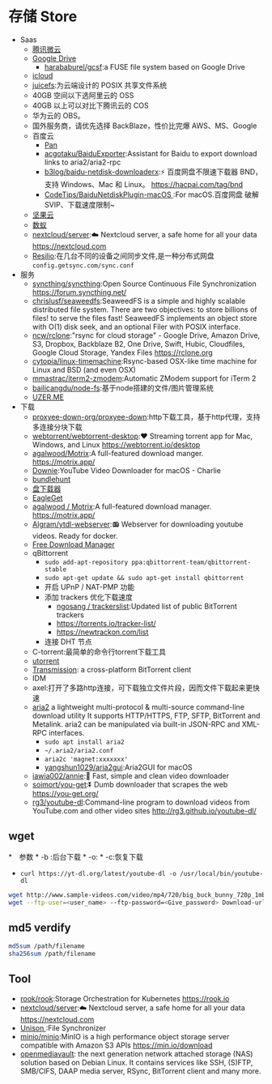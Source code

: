# 存储 Store

* Saas
    +   [腾讯微云](https://www.weiyun.com/)
    +   [Google Drive](https://drive.google.com/drive/)
        +   [harababurel/gcsf](https://github.com/harababurel/gcsf):a FUSE file system based on Google Drive
    +   [icloud](https://www.icloud.com/)
    +   [juicefs](https://juicefs.io/):为云端设计的 POSIX 共享文件系统
    +   40GB 空间以下选阿里云的 OSS
    +   40GB 以上可以对比下腾讯云的 COS
    +   华为云的 OBS。
    +   国外服务商，请优先选择 BackBlaze，性价比完爆 AWS、MS、Google
    + 百度云
        * [Pan](https://pandownload.com)
        * [acgotaku/BaiduExporter](https://github.com/acgotaku/BaiduExporter):Assistant for Baidu to export download links to aria2/aria2-rpc
        * [b3log/baidu-netdisk-downloaderx](https://github.com/b3log/baidu-netdisk-downloaderx):⚡️ 百度网盘不限速下载器 BND，支持 Windows、Mac 和 Linux。 https://hacpai.com/tag/bnd
        * [CodeTips/BaiduNetdiskPlugin-macOS ](https://github.com/CodeTips/BaiduNetdiskPlugin-macOS):For macOS.百度网盘 破解SVIP、下载速度限制~
    + [坚果云](https://www.jianguoyun.com/)
    + [数蚁](https://teamyi.com)
    + [nextcloud/server](https://github.com/nextcloud/server):☁️ Nextcloud server, a safe home for all your data https://nextcloud.com
    - [Resilio](https://www.resilio.com/):在几台不同的设备之间同步文件,是一种分布式网盘  `config.getsync.com/sync.conf `
* 服务
    - [syncthing/syncthing](https://github.com/syncthing/syncthing):Open Source Continuous File Synchronization https://forum.syncthing.net/
    - [chrislusf/seaweedfs](https://github.com/chrislusf/seaweedfs):SeaweedFS is a simple and highly scalable distributed file system. There are two objectives: to store billions of files! to serve the files fast! SeaweedFS implements an object store with O(1) disk seek, and an optional Filer with POSIX interface.
    - [ncw/rclone](https://github.com/ncw/rclone):"rsync for cloud storage" - Google Drive, Amazon Drive, S3, Dropbox, Backblaze B2, One Drive, Swift, Hubic, Cloudfiles, Google Cloud Storage, Yandex Files https://rclone.org
    - [cytopia/linux-timemachine](https://github.com/cytopia/linux-timemachine):Rsync-based OSX-like time machine for Linux and BSD (and even OSX)
    - [mmastrac/iterm2-zmodem](https://github.com/mmastrac/iterm2-zmodem):Automatic ZModem support for iTerm 2
    - [bailicangdu/node-fs](https://github.com/bailicangdu/node-fs):基于node搭建的文件/图片管理系统
    - [UZER.ME](https://uzer.me/)
* 下载
    - [proxyee-down-org/proxyee-down](https://github.com/proxyee-down-org/proxyee-down):http下载工具，基于http代理，支持多连接分块下载
    - [webtorrent/webtorrent-desktop](https://github.com/webtorrent/webtorrent-desktop):❤️ Streaming torrent app for Mac, Windows, and Linux https://webtorrent.io/desktop
    - [agalwood/Motrix](https://github.com/agalwood/Motrix):A full-featured download manger. https://motrix.app/
    - [Downie](https://software.charliemonroe.net/downie/):YouTube Video Downloader for macOS - Charlie
    - [bundlehunt](https://bundlehunt.com/)
    - [盘下载器](https://www.baiduwp.com/)
    - [EagleGet](http://www.eagleget.com/cn/)
    - [agalwood / Motrix](https://github.com/agalwood/Motrix):A full-featured download manager. https://motrix.app/
    - [Algram/ytdl-webserver](https://github.com/Algram/ytdl-webserver):📻 Webserver for downloading youtube videos. Ready for docker.
    - [Free Download Manager](https://www.freedownloadmanager.org/)
    - qBittorrent
        + `sudo add-apt-repository ppa:qbittorrent-team/qbittorrent-stable`
        + `sudo apt-get update && sudo apt-get install qbittorrent`
        + 开启 UPnP / NAT-PMP 功能
        + 添加 trackers 优化下载速度
            - [ngosang / trackerslist](https://github.com/ngosang/trackerslist):Updated list of public BitTorrent trackers
            - https://torrents.io/tracker-list/
            - https://newtrackon.com/list
        * 连接 DHT 节点
    + C-torrent:最简单的命令行torrent下载工具
    + [utorrent](https://www.utorrent.com/intl/zh_cn/)
    + [Transmission](https://transmissionbt.com/):  a cross-platform BitTorrent client
    + IDM
    * axel:打开了多路http连接，可下载独立文件片段，因而文件下载起来更快速
    - [aria2](https://aria2.github.io/) a lightweight multi-protocol & multi-source command-line download utility It supports HTTP/HTTPS, FTP, SFTP, BitTorrent and Metalink. aria2 can be manipulated via built-in JSON-RPC and XML-RPC interfaces.
      +  `sudo apt install aria2`
        - `~/.aria2/aria2.conf`
        - `aria2c 'magnet:xxxxxxx'`
        + [yangshun1029/aria2gui](https://github.com/yangshun1029/aria2gui):Aria2GUI for macOS
    - [iawia002/annie](https://github.com/iawia002/annie):👾 Fast, simple and clean video downloader
    - [soimort/you-get](https://github.com/soimort/you-get):⏬ Dumb downloader that scrapes the web https://you-get.org/
    - [rg3/youtube-dl](https://github.com/rg3/youtube-dl):Command-line program to download videos from YouTube.com and other video sites http://rg3.github.io/youtube-dl/

## wget

*　参数
    * -b :后台下载
    * -o:
    * -c:恢复下载

* `curl https://yt-dl.org/latest/youtube-dl -o /usr/local/bin/youtube-dl `

```sh
wget http://www.sample-videos.com/video/mp4/720/big_buck_bunny_720p_1mb.mp4
wget --ftp-user=<user_name> --ftp-password=<Give_password> Download-url-address
```

## md5 verdify

```sh
md5sum /path/filename
sha256sum /path/filename
```

## Tool

* [rook/rook](https://github.com/rook/rook):Storage Orchestration for Kubernetes https://rook.io
* [nextcloud/server](https://github.com/nextcloud/server):☁️ Nextcloud server, a safe home for all your data https://nextcloud.com
* [Unison ](https://www.cis.upenn.edu/~bcpierce/unison/):File Synchronizer
* [minio/minio](https://github.com/minio/minio):MinIO is a high performance object storage server compatible with Amazon S3 APIs https://min.io/download
* [openmediavault](https://www.openmediavault.org/): the next generation network attached storage (NAS) solution based on Debian Linux. It contains services like SSH, (S)FTP, SMB/CIFS, DAAP media server, RSync, BitTorrent client and many more.
